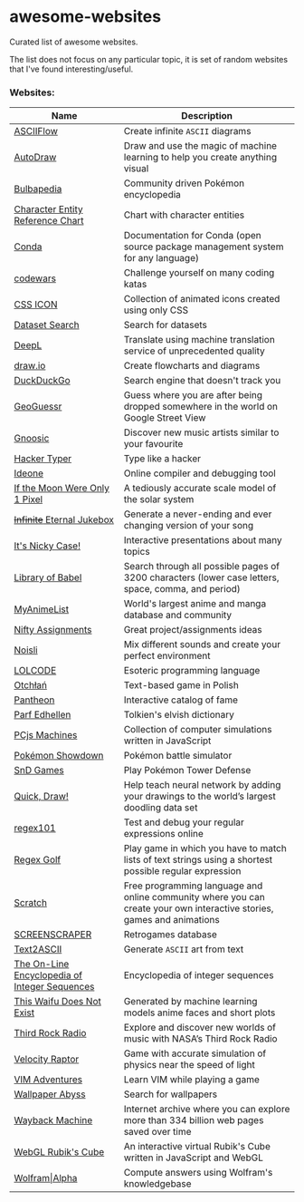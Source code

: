 # awesome-websites
Curated list of awesome websites. 

The list does not focus on any particular topic, it is set of random websites that I've found interesting/useful. 

### Websites:
| Name | Description |
| --- | --- |
| [ASCIIFlow](http://asciiflow.com/) | Create infinite `ASCII` diagrams |
| [AutoDraw](https://www.autodraw.com/) | Draw and use the magic of machine learning to help you create anything visual |
| [Bulbapedia](https://bulbapedia.bulbagarden.net/wiki/Main_Page) | Community driven Pokémon encyclopedia |
| [Character Entity Reference Chart](https://dev.w3.org/html5/html-author/charref) | Chart with character entities |
| [Conda](https://conda.io/docs/index.html) | Documentation for Conda (open source package management system for any language) |
| [codewars](https://www.codewars.com/) | Challenge yourself on many coding katas |
| [CSS ICON](https://cssicon.space/#/) | Collection of animated icons created using only CSS |
| [Dataset Search](https://toolbox.google.com/datasetsearch) | Search for datasets |
| [DeepL](https://www.deepl.com/translator) | Translate using machine translation service of unprecedented quality |
| [draw.io](https://www.draw.io/) | Create flowcharts and diagrams |
| [DuckDuckGo](https://duckduckgo.com/) | Search engine that doesn't track you |
| [GeoGuessr](https://www.geoguessr.com/) | Guess where you are after being dropped somewhere in the world on Google Street View |
| [Gnoosic](http://www.gnoosic.com/) | Discover new music artists similar to your favourite |
| [Hacker Typer](http://hackertyper.com/) | Type like a hacker |
| [Ideone](https://ideone.com/) | Online compiler and debugging tool |
| [If the Moon Were Only 1 Pixel](http://joshworth.com/dev/pixelspace/pixelspace_solarsystem.html) | A tediously accurate scale model of the solar system |
| [~~Infinite~~ Eternal Jukebox](https://eternalbox.dev/retro_index.html) | Generate a never-ending and ever changing version of your song |
| [It's Nicky Case!](https://ncase.me/) | Interactive presentations about many topics |
| [Library of Babel](https://libraryofbabel.info/) | Search through all possible pages of 3200 characters (lower case letters, space, comma, and period) |
| [MyAnimeList](https://myanimelist.net/) | World's largest anime and manga database and community |
| [Nifty Assignments](http://nifty.stanford.edu/) | Great project/assignments ideas |
| [Noisli](https://www.noisli.com/) | Mix different sounds and create your perfect environment |
| [LOLCODE](http://www.lolcode.org/) | Esoteric programming language |
| [Otchłań](http://www.otchlan.pl/) | Text-based game in Polish |
| [Pantheon](http://pantheon.media.mit.edu/) | Interactive catalog of fame |
| [Parf Edhellen](https://www.elfdict.com/) | Tolkien's elvish dictionary |
| [PCjs Machines](https://www.pcjs.org/) | Collection of computer simulations written in JavaScript |
| [Pokémon Showdown](https://pokemonshowdown.com/) | Pokémon battle simulator |
| [SnD Games](http://samdangames.blogspot.com/) | Play Pokémon Tower Defense |
| [Quick, Draw!](https://quickdraw.withgoogle.com/) | Help teach neural network by adding your drawings to the world’s largest doodling data set |
| [regex101](https://regex101.com/) | Test and debug your regular expressions online |
| [Regex Golf](https://alf.nu/RegexGolf) | Play game in which you have to match lists of text strings using a shortest possible regular expression |
| [Scratch](https://scratch.mit.edu/) | Free programming language and online community where you can create your own interactive stories, games and animations |
| [SCREENSCRAPER](https://www.screenscraper.fr/) | Retrogames database |
| [Text2ASCII](http://patorjk.com/software/taag/#p=display&f=Graffiti&t=Type%20Something%20) | Generate `ASCII` art from text |
| [The On-Line Encyclopedia of Integer Sequences](https://oeis.org/) | Encyclopedia of integer sequences |
| [This Waifu Does Not Exist](https://www.thiswaifudoesnotexist.net/) | Generated by machine learning models anime faces and short plots |
| [Third Rock Radio](https://thirdrockradio.net/) | Explore and discover new worlds of music with NASA’s Third Rock Radio |
| [Velocity Raptor](https://www.testtubegames.com/velocityraptor.html) | Game with accurate simulation of physics near the speed of light |
| [VIM Adventures](https://vim-adventures.com/) | Learn VIM while playing a game |
| [Wallpaper Abyss](https://wall.alphacoders.com/) | Search for wallpapers |
| [Wayback Machine](https://archive.org/web/) | Internet archive where you can explore more than 334 billion web pages saved over time |
| [WebGL Rubik's Cube](http://www.randelshofer.ch/webgl/rubikscube/) | An interactive virtual Rubik's Cube written in JavaScript and WebGL |
| [Wolfram\|Alpha](http://www.wolframalpha.com/) | Compute answers using Wolfram's knowledgebase |
